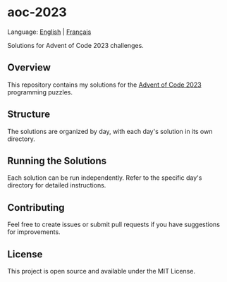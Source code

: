 # aoc-2023

Language: [English](README.md) | [Français](README.fr.md)

Solutions for Advent of Code 2023 challenges.

## Overview

This repository contains my solutions for the [Advent of Code 2023](https://adventofcode.com/2023) programming puzzles.

## Structure

The solutions are organized by day, with each day's solution in its own directory.

## Running the Solutions

Each solution can be run independently. Refer to the specific day's directory for detailed instructions.

## Contributing

Feel free to create issues or submit pull requests if you have suggestions for improvements.

## License

This project is open source and available under the MIT License.